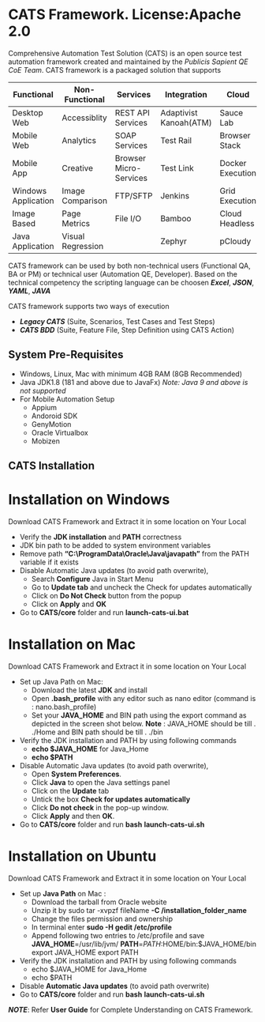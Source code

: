 # CATS Framework.                                          License:Apache 2.0

Comprehensive Automation Test Solution (CATS) is an open source test automation framework created and maintained by the *Publicis Sapient QE CoE Team*. CATS framework is a packaged solution that supports

**Functional**  | **Non-Functional** | **Services**|**Integration** |**Cloud**
----------- |----------------       |-------        |------------|----------
Desktop Web |Accessiblity   |REST API Services   |Adaptivist Kanoah(ATM)|Sauce Lab
Mobile Web  |Analytics  |SOAP Services          |Test Rail              |Browser Stack
Mobile App  |Creative   |Browser Micro-Services |Test Link              |Docker Execution
Windows Application |Image Comparison |FTP/SFTP |Jenkins                |Grid Execution
Image Based |Page Metrics   | File I/O          |Bamboo                 |Cloud Headless
Java Application|Visual Regression||Zephyr|pCloudy|

CATS framework can be used by both non-technical users (Functional QA, BA or PM) or technical user (Automation QE, Developer). Based on the technical competency the scripting language can be choosen __*Excel*__, __*JSON*__, __*YAML*__, __*JAVA*__

CATS framework supports two ways of execution
* __*Legacy CATS*__ (Suite, Scenarios, Test Cases and Test Steps)
* __*CATS BDD*__  (Suite, Feature File, Step Definition using CATS Action)

## System Pre-Requisites
* Windows, Linux, Mac with minimum 4GB RAM (8GB Recommended)
* Java JDK1.8 (181 and above due to JavaFx) _Note: Java 9 and above is not supported_
* For Mobile Automation Setup
    * Appium
    * Andoroid SDK
    * GenyMotion
    * Oracle Virtualbox
    * Mobizen

##	CATS Installation

# Installation on Windows
Download CATS Framework and Extract it in some location on Your Local
* Verify the **JDK installation** and **PATH** correctness
* JDK bin path to be added to system environment variables
* Remove path **“C:\ProgramData\Oracle\Java\javapath”** from the PATH variable if it exists
* Disable Automatic Java updates (to avoid path overwrite),
    * Search __Configure__ Java in Start Menu
    * Go to __Update tab__ and uncheck the Check for updates automatically
    * Click on __Do Not Check__ button from the popup
    * Click on __Apply__ and __OK__
* Go to **CATS/core** folder and run **launch-cats-ui.bat**

# Installation on Mac
Download CATS Framework and Extract it in some location on Your Local
* Set up Java Path on Mac:
    * Download the latest __JDK__ and install
    * Open __.bash_profile__ with any editor such as nano editor (command is : nano.bash_profile)
    * Set your __JAVA_HOME__ and BIN path using the export command as depicted in the screen shot below.
        **Note** : JAVA_HOME should be till . ./Home and BIN path should be till . ./bin
* Verify the JDK installation and PATH by using following commands
    * __echo $JAVA_HOME__ for Java_Home
    * __echo $PATH__
* Disable Automatic Java updates (to avoid path overwrite),
    * Open __System Preferences__.
    * Click __Java__ to open the Java settings panel
    * Click on the __Update__ tab
    * Untick the box __Check for updates automatically__
    * Click __Do not check__ in the pop-up window.
    * Click __Apply__ and then __OK__.
* Go to **CATS/core** folder and run **bash** **launch-cats-ui.sh**

# Installation on Ubuntu
Download CATS Framework and Extract it in some location on Your Local
* Set up __Java Path__ on Mac :
    * Download the tarball from Oracle website
    * Unzip it by sudo tar -xvpzf fileName __-C /installation_folder_name__
    * Change the files permission and ownership
    * In terminal enter __sudo -H gedit /etc/profile__
    * Append following two entries to /etc/profile and save
	    **JAVA_HOME**=/usr/lib/jvm/<your jdk version>
	    **PATH**=$PATH:$HOME/bin:$JAVA_HOME/bin
	    export JAVA_HOME
	    export PATH
* Verify the JDK installation and PATH by using following commands
    * echo $JAVA_HOME for Java_Home
    * echo $PATH
* Disable __Automatic Java updates__ (to avoid path overwrite)
* Go to **CATS/core** folder and run **bash** **launch-cats-ui.sh**

**_NOTE_**: Refer **User Guide** for Complete Understanding on CATS Framework.
